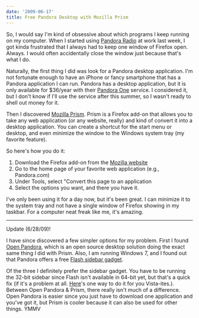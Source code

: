 ```yaml
---
date: '2009-06-17'
title: Free Pandora Desktop with Mozilla Prism
---
```


So, I would say I'm kind of obsessive about which programs I keep running on my computer. When I started using <a href="http://www.pandora.com/">Pandora Radio</a> at work last week, I got kinda frustrated that I always had to keep one window of Firefox open. Always. I would often accidentally close the window just because that's what I do.

Naturally, the first thing I did was look for a Pandora desktop application. I'm not fortunate enough to have an iPhone or fancy smartphone that has a Pandora application I can run. Pandora has a desktop application, but it is only available for $36/year with their <a href="http://pandora.com/pandora_one">Pandora One</a> service. I considered it, but I don't know if I'll use the service after this summer, so I wasn't ready to shell out money for it.<!--more-->

Then I discovered <a href="http://labs.mozilla.com/projects/prism/">Mozilla Prism</a>. Prism is a Firefox add-on that allows you to take any web application (or any website, really) and kind of convert it into a desktop application. You can create a shortcut for the start menu or desktop, and even minimize the window to the Windows system tray (my favorite feature).

So here's how you do it:
<ol>
<li>Download the Firefox add-on from the <a href="https://addons.mozilla.org/en-US/firefox/addon/6665">Mozilla website</a></li>
<li>Go to the home page of your favorite web application (e.g., Pandora.com)</li>
<li>Under Tools, select "Convert this page to an application</li>
<li>Select the options you want, and there you have it.</li>
</ol>
I've only been using it for a day now, but it's been great. I can minimize it to the system tray and not have a single window of Firefox showing in my taskbar. For a computer neat freak like me, it's amazing.

----
Update (6/28/09)!

I have since discovered a few simpler options for my problem. First I found <a href="http://getopenpandora.appspot.com/">Open Pandora</a>, which is an open source desktop solution doing the exact same thing I did with Prism. Also, I am running Windows 7, and I found out that Pandora offers a free <a href="http://www.pandora.com/on-windowsgadget">Flash sidebar gadget</a>.

Of the three I definitely prefer the sidebar gadget. You have to be running the 32-bit sidebar since Flash isn't available in 64-bit yet, but that's a quick fix (if it's a problem at all. <a href="http://www.bgreco.net/gadgets/pandora/64.php">Here</a>'s one way to do it for you Vista-ites.). Between Open Pandora &amp; Prism, there really isn't much of a difference. Open Pandora is easier since you just have to download one application and you've got it, but Prism is cooler because it can also be used for other things. YMMV